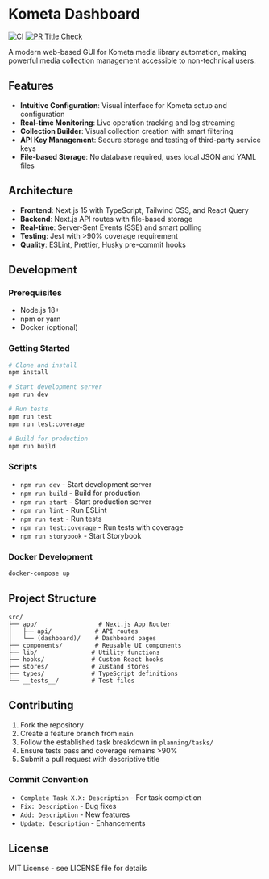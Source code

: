 # Kometa Dashboard

[![CI](https://github.com/mushfoo/kometa-dashboard/actions/workflows/ci.yml/badge.svg)](https://github.com/mushfoo/kometa-dashboard/actions/workflows/ci.yml)
[![PR Title Check](https://github.com/mushfoo/kometa-dashboard/actions/workflows/pr-title-check.yml/badge.svg)](https://github.com/mushfoo/kometa-dashboard/actions/workflows/pr-title-check.yml)

A modern web-based GUI for Kometa media library automation, making powerful media collection management accessible to non-technical users.

## Features

- **Intuitive Configuration**: Visual interface for Kometa setup and configuration
- **Real-time Monitoring**: Live operation tracking and log streaming
- **Collection Builder**: Visual collection creation with smart filtering
- **API Key Management**: Secure storage and testing of third-party service keys
- **File-based Storage**: No database required, uses local JSON and YAML files

## Architecture

- **Frontend**: Next.js 15 with TypeScript, Tailwind CSS, and React Query
- **Backend**: Next.js API routes with file-based storage
- **Real-time**: Server-Sent Events (SSE) and smart polling
- **Testing**: Jest with >90% coverage requirement
- **Quality**: ESLint, Prettier, Husky pre-commit hooks

## Development

### Prerequisites

- Node.js 18+
- npm or yarn
- Docker (optional)

### Getting Started

```bash
# Clone and install
npm install

# Start development server
npm run dev

# Run tests
npm run test
npm run test:coverage

# Build for production
npm run build
```

### Scripts

- `npm run dev` - Start development server
- `npm run build` - Build for production
- `npm run start` - Start production server
- `npm run lint` - Run ESLint
- `npm run test` - Run tests
- `npm run test:coverage` - Run tests with coverage
- `npm run storybook` - Start Storybook

### Docker Development

```bash
docker-compose up
```

## Project Structure

```
src/
├── app/                 # Next.js App Router
│   ├── api/            # API routes
│   └── (dashboard)/    # Dashboard pages
├── components/         # Reusable UI components
├── lib/               # Utility functions
├── hooks/             # Custom React hooks
├── stores/            # Zustand stores
├── types/             # TypeScript definitions
└── __tests__/         # Test files
```

## Contributing

1. Fork the repository
2. Create a feature branch from `main`
3. Follow the established task breakdown in `planning/tasks/`
4. Ensure tests pass and coverage remains >90%
5. Submit a pull request with descriptive title

### Commit Convention

- `Complete Task X.X: Description` - For task completion
- `Fix: Description` - Bug fixes
- `Add: Description` - New features
- `Update: Description` - Enhancements

## License

MIT License - see LICENSE file for details
